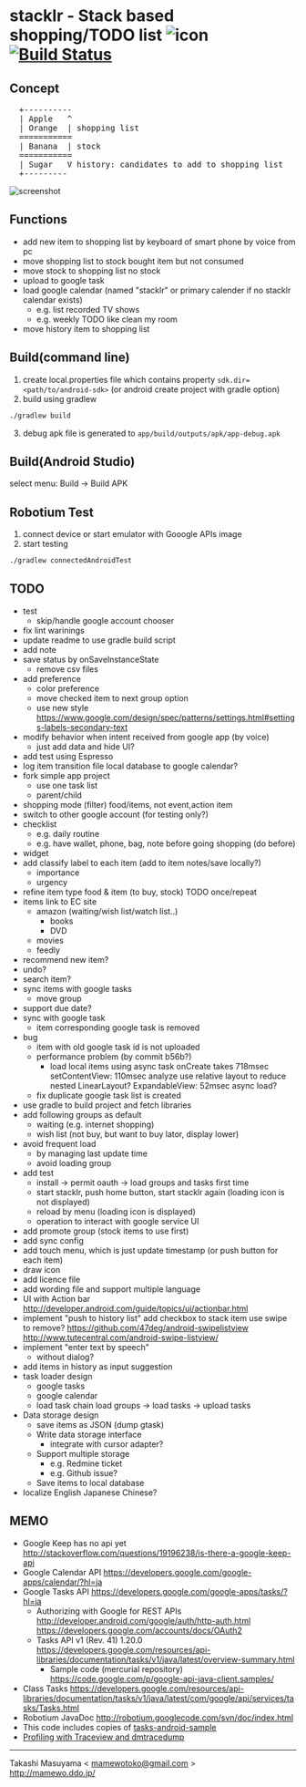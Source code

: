 stacklr - Stack based shopping/TODO list ![icon](app/src/main/res/drawable-xhdpi/ic_launcher.png) [![Build Status](https://travis-ci.org/mamewotoko/stacklr.svg?branch=master)](https://travis-ci.org/mamewotoko/stacklr)
========================================
Concept
-------
<pre>
  +----------
  | Apple   ^
  | Orange  | shopping list
  =========== 
  | Banana  | stock
  ===========
  | Sugar   V history: candidates to add to shopping list 
  +---------
</pre>

![screenshot](doc/screenshot/screenshot_0.png)

Functions
---------
* add new item to shopping list
   by keyboard of smart phone
   by voice
   from pc
* move shopping list to stock
   bought item but not consumed
* move stock to shopping list
   no stock
* upload to google task
* load google calendar (named "stacklr" or primary calender if no stacklr calendar exists)
  * e.g. list recorded TV shows
  * e.g. weekly TODO like clean my room
* move history item to shopping list

Build(command line)
-------------------
1. create local.properties file which contains property ```sdk.dir=<path/to/android-sdk>```
(or android create project with gradle option)
2. build using gradlew
```bash
./gradlew build
```
3. debug apk file is generated to ```app/build/outputs/apk/app-debug.apk```

Build(Android Studio)
---------------------
select menu: Build -> Build APK

Robotium Test
-------------
1. connect device or start emulator with Gooogle APIs image
2. start testing
```bash
./gradlew connectedAndroidTest
```

TODO
-----
* test
    * skip/handle google account chooser
* fix lint warinings
* update readme to use gradle build script
* add note
* save status by onSaveInstanceState
  * remove csv files
* add preference
  * color preference
  * move checked item to next group option
  * use new style
    https://www.google.com/design/spec/patterns/settings.html#settings-labels-secondary-text
* modify behavior when intent received from google app (by voice)
  * just add data and hide UI?
* add test using Espresso
* log item transition
  file
  local database
  to google calendar?
* fork simple app project
  * use one task list
  * parent/child 
* shopping mode (filter)
  food/items, not event,action item
* switch to other google account (for testing only?)
* checklist
  * e.g. daily routine
  * e.g. have wallet, phone, bag, note before going shopping (do before)
* widget
* add classify label to each item (add to item notes/save locally?)
  * importance
  * urgency
* refine item type
  food & item (to buy, stock)
  TODO once/repeat
* items link to EC site
  * amazon (waiting/wish list/watch list..)
    * books
    * DVD
  * movies
  * feedly
* recommend new item?
* undo?
* search item?
* sync items with google tasks
  * move group
* support due date?
* sync with google task
  * item corresponding google task is removed
* bug
  * item with old google task id is not uploaded
  * performance problem (by commit b56b?)
    * load local items using async task
      onCreate takes 718msec
        setContentView: 110msec
          analyze
          use relative layout to reduce nested LinearLayout?
        ExpandableView: 52msec
          async load?
  * fix duplicate google task list is created
* use gradle to build project and fetch libraries
* add following groups as default
   * waiting (e.g. internet shopping)
   * wish list (not buy, but want to buy lator, display lower)
* avoid frequent load
   * by managing last update time
   * avoid loading group
* add test
   * install -> permit oauth -> load groups and tasks first time
   * start stacklr, push home button, start stacklr again (loading icon is not displayed)
   * reload by menu (loading icon is displayed)
   * operation to interact with google service UI
* add promote group (stock items to use first)
* add sync config
* add touch menu, which is just update timestamp (or push button for each item)
* draw icon
* add licence file
* add wording file and support multiple language
* UI with Action bar
  http://developer.android.com/guide/topics/ui/actionbar.html
* implement "push to history list"
    add checkbox to stack item
    use swipe to remove?
      https://github.com/47deg/android-swipelistview
      http://www.tutecentral.com/android-swipe-listview/
* implement "enter text by speech"
  * without dialog?
* add items in history as input suggestion
* task loader design
  * google tasks
  * google calendar
  * load task chain
      load groups -> load tasks -> upload tasks
* Data storage design
  * save items as JSON (dump gtask)
  * Write data storage interface
    * integrate with cursor adapter?
  * Support multiple storage
    * e.g. Redmine ticket
    * e.g. Github issue?
  * Save items to local database
* localize
   English
   Japanese
   Chinese?

MEMO
----
* Google Keep has no api yet
  http://stackoverflow.com/questions/19196238/is-there-a-google-keep-api
* Google Calendar API
  https://developers.google.com/google-apps/calendar/?hl=ja
* Google Tasks API
  https://developers.google.com/google-apps/tasks/?hl=ja
  * Authorizing with Google for REST APIs
    http://developer.android.com/google/auth/http-auth.html
  https://developers.google.com/accounts/docs/OAuth2
  * Tasks API v1 (Rev. 41) 1.20.0
    https://developers.google.com/resources/api-libraries/documentation/tasks/v1/java/latest/overview-summary.html
    * Sample code (mercurial repository)
      https://code.google.com/p/google-api-java-client.samples/
* Class Tasks
https://developers.google.com/resources/api-libraries/documentation/tasks/v1/java/latest/com/google/api/services/tasks/Tasks.html
* Robotium JavaDoc
  http://robotium.googlecode.com/svn/doc/index.html
* This code includes copies of [tasks-android-sample](https://code.google.com/p/google-api-java-client.samples/)
* [Profiling with Traceview and dmtracedump](http://developer.android.com/intl/ja/tools/debugging/debugging-tracing.html)

----
Takashi Masuyama < mamewotoko@gmail.com >  
http://mamewo.ddo.jp/
